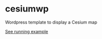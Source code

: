 # cesiumwp
Wordpress template to display a Cesium map

[See running example](http://www.outforaride.com/map)
